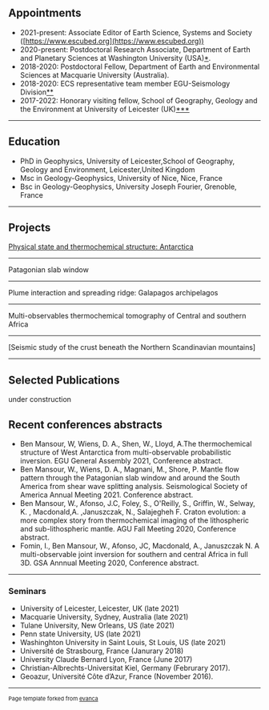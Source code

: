 ## Appointments

* 2021-present: Associate Editor of Earth Science, Systems and Society ([https://www.escubed.org](https://www.escubed.org))
* 2020-present: Postdoctoral Research Associate, Department of Earth and Planetary Sciences at Washington University (USA)[*](https://eps.wustl.edu/people/walid-ben-mansour).
* 2018-2020: Postdoctoral Fellow, Department of Earth and Environmental Sciences at Macquarie University (Australia).
* 2018-2020: ECS representative team member EGU-Seismology Division[**](https://blogs.egu.eu/divisions/sm/2018/05/11/the-new-ecs-reps-team-of-the-seismology-division/)
* 2017-2022: Honorary visiting fellow, School of Geography, Geology and the Environment at University of Leicester (UK)[***](https://le.ac.uk/gge/people/emeritus-honorary)

---
## Education

* PhD in Geophysics, University of Leicester,School of Geography, Geology and Environment, Leicester,United Kingdom
* Msc in Geology-Geophysics, University of Nice, Nice, France
* Bsc in Geology-Geophysics, University Joseph Fourier, Grenoble, France

---
## Projects

[Physical state and thermochemical structure: Antarctica](/pdf/project1.md)

---
Patagonian slab window

---
Plume interaction and spreading ridge: Galapagos archipelagos

---
Multi-observables thermochemical tomography of Central and southern Africa

---
[Seismic study of the crust beneath the Northern Scandinavian mountains]

---

## Selected Publications
under construction

## Recent conferences abstracts

* Ben Mansour, W, Wiens, D. A., Shen, W., Lloyd, A.The thermochemical structure of West Antarctica from multi-observable probabilistic inversion. EGU General Assembly 2021, Conference abstract.
* Ben Mansour, W., Wiens, D. A., Magnani, M., Shore, P. Mantle flow pattern through the Patagonian slab window and around the South America from shear wave splitting analysis. Seismological Society of America Annual Meeting 2021. Conference abstract.
* Ben Mansour, W., Afonso, J.C, Foley, S., O'Reilly, S., Griffin, W., Selway, K. , Macdonald,A. ,Januszczak, N., Salajegheh F. Craton evolution: a more complex story from thermochemical imaging of the lithospheric and sub-lithospheric mantle. AGU Fall Meeting 2020, Conference abstract.
* Fomin, I., Ben Mansour, W., Afonso, JC, Macdonald, A., Januszczak N. A multi-observable joint inversion for southern and central Africa in full 3D. GSA Annnual Meeting 2020, Conference abstract.

---

### Seminars
* University of Leicester, Leicester, UK (late 2021) 
* Macquarie University, Sydney, Australia (late 2021) 
* Tulane University, New Orleans, US (late 2021) 
* Penn state University, US (late 2021)
* Washinghton University in Saint Louis, St Louis, US (late 2021)
* Université de Strasbourg, France (Janurary 2018)
* University Claude Bernard Lyon, France (June 2017)
* Christian-Albrechts-Universitat Kiel, Germany (Februrary 2017).
* Geoazur, Université Côte d’Azur, France (November 2016).

---
<p style="font-size:11px">Page template forked from <a href="https://github.com/evanca/quick-portfolio">evanca</a></p>
<!-- Remove above link if you don't want to attibute -->

